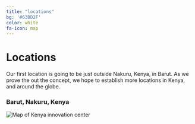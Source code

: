 ```yaml
---
title: "locations"
bg: '#63BD2F'
color: white
fa-icon: map
---
```


# Locations


Our first location is going to be just outside Nakuru, Kenya, in Barut. As we prove the out the concept, we hope to establish more locations in Kenya, and around the globe.

### Barut, Nakuru, Kenya

![Map of Kenya innovation center](/innovation-hub/img/nakuru.png)

